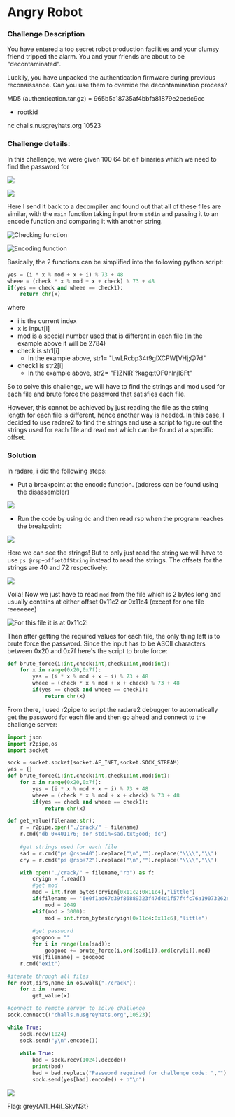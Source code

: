 # Angry Robot

### Challenge Description

You have entered a top secret robot production facilities and your clumsy friend tripped the alarm. You and your friends are about to be "decontaminated".

Luckily, you have unpacked the authentication firmware during previous reconaissance. Can you use them to override the decontamination process?



MD5 (authentication.tar.gz) = 965b5a18735af4bbfa81879e2cedc9cc

* rootkid

nc challs.nusgreyhats.org 10523

### Challenge details:

In this challenge, we were given 100 64 bit elf binaries which we need to find the password for&#x20;

![](<../../.gitbook/assets/image (18) (1) (1) (1).png>)

![](<../../.gitbook/assets/image (12) (1) (1) (1).png>)

Here I send it back to a decompiler and found out that all of these files are similar, with the `main` function taking input from `stdin` and passing it to an encode function and comparing it with another string.&#x20;

![Checking function](<../../.gitbook/assets/image (1) (1).png>)

![Encoding function](<../../.gitbook/assets/image (8) (1) (1).png>)

Basically, the 2 functions can be simplified into the following python script:

```python
yes = (i * x % mod + x + i) % 73 + 48
wheee = (check * x % mod + x + check) % 73 + 48
if(yes == check and wheee == check1):
    return chr(x)
```

where

* i is the current index
* x is input\[i]
* mod is a special number used that is different in each file (in the example above it will be 2784)
* check is str1\[i]&#x20;
  * In the example above, str1= "LwLRcbp34t9glXCPW\[VHj;@7d"
* check1 is str2\[i]
  * In the example above, str2= "F]ZNlR\`?kagq:tOF0hlnjI8Ft"

So to solve this challenge, we will have to find the strings and mod used for each file and brute force the password that satisfies each file.

However, this cannot be achieved by just reading the file as the string length for each file is different, hence another way is needed. In this case, I decided to use radare2 to find the strings and use a script to figure out the strings used for each file and read `mod` which can be found at a specific offset.

### Solution

In radare, i did the following steps:

* Put a breakpoint at the encode function. (address can be found using the disassembler)

![](<../../.gitbook/assets/image (5).png>)

*   Run the code by using dc and then read rsp when the program reaches the breakpoint:



![](<../../.gitbook/assets/image (4).png>)

Here we can see the strings! But to only just read the string we will have to use `ps @rsp+offsetOfString` instead to read the strings. The offsets for the strings are 40 and 72 respectively:

![](<../../.gitbook/assets/image (16) (1) (1).png>)

Voila! Now we just have to read `mod` from the file which is 2 bytes long and usually contains at either offset 0x11c2 or 0x11c4 (except for one file reeeeeee)

![For this file it is at 0x11c2!](<../../.gitbook/assets/image (15) (1) (1).png>)

Then after getting the required values for each file, the only thing left is to brute force the password. Since the input has to be ASCII characters between 0x20 and 0x7f here's the script to brute force:

```python
def brute_force(i:int,check:int,check1:int,mod:int):
    for x in range(0x20,0x7f):
        yes = (i * x % mod + x + i) % 73 + 48
        wheee = (check * x % mod + x + check) % 73 + 48
        if(yes == check and wheee == check1):
            return chr(x)
```

From there, I used r2pipe to script the radare2 debugger to automatically get the password for each file and then go ahead and connect to the challenge server:

```python
import json
import r2pipe,os
import socket

sock = socket.socket(socket.AF_INET,socket.SOCK_STREAM)
yes = {}
def brute_force(i:int,check:int,check1:int,mod:int):
    for x in range(0x20,0x7f):
        yes = (i * x % mod + x + i) % 73 + 48
        wheee = (check * x % mod + x + check) % 73 + 48
        if(yes == check and wheee == check1):
            return chr(x)

def get_value(filename:str):
    r = r2pipe.open("./crack/" + filename)
    r.cmd("db 0x401176; dor stdin=sad.txt;ood; dc")
    
    #get strings used for each file
    sad = r.cmd("ps @rsp+40").replace("\n","").replace("\\\\","\\")
    cry = r.cmd("ps @rsp+72").replace("\n","").replace("\\\\","\\")

    with open("./crack/" + filename,"rb") as f:
        cryign = f.read()
        #get mod
        mod = int.from_bytes(cryign[0x11c2:0x11c4],"little")
        if(filename == '6e0f1ad67d39f86889323f47d4d1f57f4fc76a19073262edb348792555bd5721'):
            mod = 2049
        elif(mod > 3000):
            mod = int.from_bytes(cryign[0x11c4:0x11c6],"little")
        
        #get password
        googooo = ""
        for i in range(len(sad)):
            googooo += brute_force(i,ord(sad[i]),ord(cry[i]),mod)
        yes[filename] = googooo
    r.cmd("exit")

#iterate through all files
for root,dirs,name in os.walk("./crack"):
    for x in  name:
        get_value(x)

#connect to remote server to solve challenge
sock.connect(("challs.nusgreyhats.org",10523))

while True:
    sock.recv(1024)
    sock.send("y\n".encode())
    
    while True:
        bad = sock.recv(1024).decode()
        print(bad)
        bad = bad.replace("Password required for challenge code: ","").replace("\n","")
        sock.send(yes[bad].encode() + b"\n")
```

![](<../../.gitbook/assets/image (6) (1).png>)

Flag: grey{A11\_H4il\_SkyN3t}
